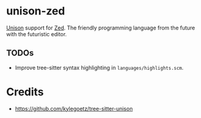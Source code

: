 # unison-zed

[Unison](https://www.unison-lang.org/) support for [Zed](https://zed.dev/). The friendly programming language from the future with the futuristic editor.

## TODOs

- Improve tree-sitter syntax highlighting in `languages/highlights.scm`.

# Credits

- https://github.com/kylegoetz/tree-sitter-unison

